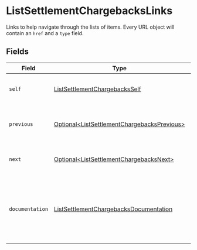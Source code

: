 # ListSettlementChargebacksLinks

Links to help navigate through the lists of items. Every URL object will contain an `href` and a `type` field.


## Fields

| Field                                                                                                        | Type                                                                                                         | Required                                                                                                     | Description                                                                                                  |
| ------------------------------------------------------------------------------------------------------------ | ------------------------------------------------------------------------------------------------------------ | ------------------------------------------------------------------------------------------------------------ | ------------------------------------------------------------------------------------------------------------ |
| `self`                                                                                                       | [ListSettlementChargebacksSelf](../../models/operations/ListSettlementChargebacksSelf.md)                    | :heavy_check_mark:                                                                                           | The URL to the current set of items.                                                                         |
| `previous`                                                                                                   | [Optional\<ListSettlementChargebacksPrevious>](../../models/operations/ListSettlementChargebacksPrevious.md) | :heavy_check_mark:                                                                                           | The previous set of items, if available.                                                                     |
| `next`                                                                                                       | [Optional\<ListSettlementChargebacksNext>](../../models/operations/ListSettlementChargebacksNext.md)         | :heavy_check_mark:                                                                                           | The next set of items, if available.                                                                         |
| `documentation`                                                                                              | [ListSettlementChargebacksDocumentation](../../models/operations/ListSettlementChargebacksDocumentation.md)  | :heavy_check_mark:                                                                                           | In v2 endpoints, URLs are commonly represented as objects with an `href` and `type` field.                   |